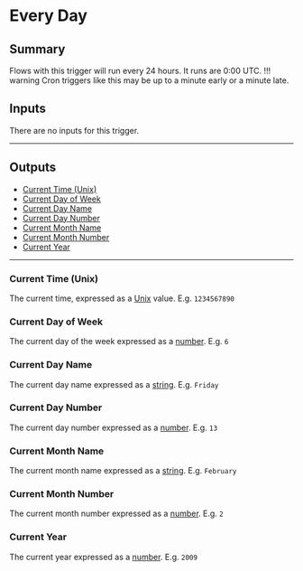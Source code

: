 # Every Day
## Summary
Flows with this trigger will run every 24 hours. It runs are 0:00 UTC. 
!!! warning
    Cron triggers like this may be up to a minute early or a minute late.

## Inputs
There are no inputs for this trigger.
___
## Outputs
- [Current Time (Unix)](#current-time-unix)
- [Current Day of Week](#current-day-of-week)
- [Current Day Name](#current-day-name)
- [Current Day Number](#current-day-number)
- [Current Month Name](#current-month-name)
- [Current Month Number](#current-month-number)
- [Current Year](#current-year)
___
### Current Time (Unix)
The current time, expressed as a [Unix](/inventor-reference/types/number/unix/) value. E.g. `1234567890`

### Current Day of Week
The current day of the week expressed as a [number](/inventor-reference/types/number). E.g. `6`

### Current Day Name
The current day name expressed as a [string](/inventor-reference/types/string). E.g. `Friday`

### Current Day Number
The current day number expressed as a [number](/inventor-reference/types/number). E.g. `13`

### Current Month Name
The current month name expressed as a [string](/inventor-reference/types/string). E.g. `February`

### Current Month Number
The current month number expressed as a [number](/inventor-reference/types/number). E.g. `2`

### Current Year
The current year expressed as a [number](/inventor-reference/types/number). E.g. `2009`